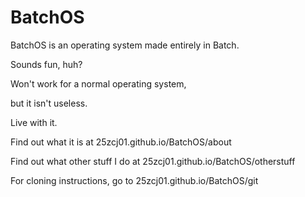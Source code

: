 # BatchOS

BatchOS is an operating system made entirely in Batch.

Sounds fun, huh?

Won't work for a normal operating system,

but it isn't useless.

Live with it.

Find out what it is at 25zcj01.github.io/BatchOS/about

Find out what other stuff I do at 25zcj01.github.io/BatchOS/otherstuff

For cloning instructions, go to 25zcj01.github.io/BatchOS/git

